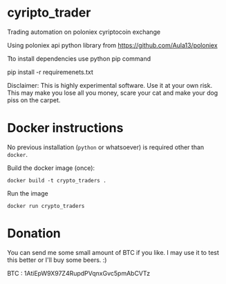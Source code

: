 # cyripto_trader
Trading automation on poloniex cyriptocoin exchange


Using poloniex api python library from https://github.com/Aula13/poloniex


Tto install dependencies use python pip command

pip install -r requiremenets.txt



Disclaimer: This is highly experimental software. Use it at your own risk. 
This may make you lose all you money, scare your cat and make your dog piss on the carpet.

# Docker instructions

No previous installation (`python` or whatsoever) is required other than `docker`.

 Build the docker image (once):

 ```
 docker build -t crypto_traders .
 ```

Run the image
```
docker run crypto_traders
```

# Donation

You can send me some small amount of BTC if you like. 
I may use it to test this better or I'll buy some beers. :)

BTC : 1AtiEpW9X97Z4RupdPVqnxGvc5pmAbCVTz


